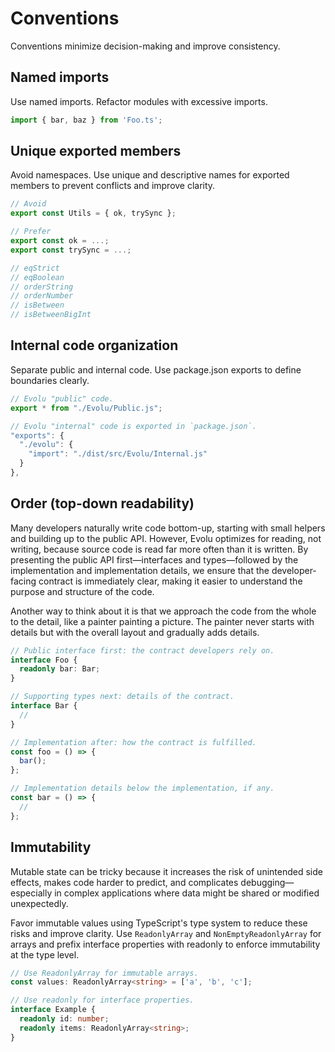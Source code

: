 # Conventions

Conventions minimize decision-making and improve consistency.

## Named imports

Use named imports. Refactor modules with excessive imports.

```ts
import { bar, baz } from 'Foo.ts';
```

## Unique exported members

Avoid namespaces. Use unique and descriptive names for exported members to prevent conflicts and improve clarity.

```ts
// Avoid
export const Utils = { ok, trySync };

// Prefer
export const ok = ...;
export const trySync = ...;

// eqStrict
// eqBoolean
// orderString
// orderNumber
// isBetween
// isBetweenBigInt
```

## Internal code organization

Separate public and internal code. Use package.json exports to define boundaries clearly.

```ts
// Evolu "public" code.
export * from "./Evolu/Public.js";

// Evolu "internal" code is exported in `package.json`.
"exports": {
  "./evolu": {
    "import": "./dist/src/Evolu/Internal.js"
  }
},
```

## Order (top-down readability)

Many developers naturally write code bottom-up, starting with small helpers and building up to the public API. However, Evolu optimizes for reading, not writing, because source code is read far more often than it is written. By presenting the public API first—interfaces and types—followed by the implementation and implementation details, we ensure that the developer-facing contract is immediately clear, making it easier to understand the purpose and structure of the code.

Another way to think about it is that we approach the code from the whole to the detail, like a painter painting a picture. The painter never starts with details but with the overall layout and gradually adds details.

```ts
// Public interface first: the contract developers rely on.
interface Foo {
  readonly bar: Bar;
}

// Supporting types next: details of the contract.
interface Bar {
  //
}

// Implementation after: how the contract is fulfilled.
const foo = () => {
  bar();
};

// Implementation details below the implementation, if any.
const bar = () => {
  //
};
```

## Immutability

Mutable state can be tricky because it increases the risk of unintended side effects, makes code harder to predict, and complicates debugging—especially in complex applications where data might be shared or modified unexpectedly.

Favor immutable values using TypeScript's type system to reduce these risks and improve clarity. Use `ReadonlyArray` and `NonEmptyReadonlyArray` for arrays and prefix interface properties with readonly to enforce immutability at the type level.

```ts
// Use ReadonlyArray for immutable arrays.
const values: ReadonlyArray<string> = ['a', 'b', 'c'];

// Use readonly for interface properties.
interface Example {
  readonly id: number;
  readonly items: ReadonlyArray<string>;
}
```
